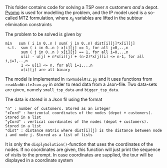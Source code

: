This folder contains code for solving a TSP over $n$ customers *and* a depot.
[Pyomo](http://www.pyomo.org/) is used for modelling the problem, and the IP model used is a so-called MTZ formulation,
where $x_{ij}$ variables are lifted in the subtour elimination constraints

The problem to be solved is given by 
```
min   sum ( i in 0..n ) sum( j in 0..n) dist[i][j]*x[i][j]
 s.t.  sum ( i in 0..n ) x[i][j] == 1, for all j=0,..,n
       sum ( j in 0..n ) x[i][j] == 1, for all i=0,..,n
       u[i] - u[j] + n*x[i][j] + (n-2)*x[j][i] <= n-1, for all i,j=1,..,n
       1 <= u[i] <= n, for all i=1,..,n
       x[i][j] are all binary
```

The model is implemented in `TSPmodelMTZ.py` and it uses functions from `readAndWriteJson.py` in order to read data from a Json-file.
Two data-sets are given, namely `small_tsp_data` and `bigger_tsp_data`.

The data is stored in a Json fil using the format
```
"n" : number of customers. Stored as an integer
"xCord" : horizontal coordinates of the nodes (depot + customers). Stored in a list
"yCord" : vertical coordinates of the nodes (depot + customers). Stored in a list
"dist" : distance matrix where dist[i][j] is the distance between node i and node j. Stored as a list of lists
```

It is only the `displySolution()`-function that uses the coordinates of the nodes. 
If no coordinates are given, this function will just print the sequence of visits to the prompt.
In case coordinates are supplied, the tour will be displayed in a coordinate system
